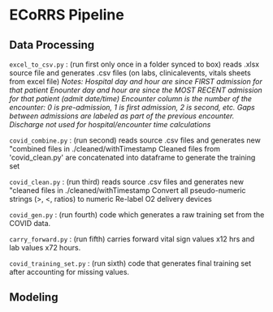 # ECoRRS Pipeline

## Data Processing
`excel_to_csv.py` : (run first only once in a folder synced to box) reads .xlsx source file and generates .csv files (on labs, clinicalevents, vitals sheets from excel file) 
*Notes: Hospital day and hour are since FIRST admission for that patient Enounter day and hour are since the MOST RECENT admission for that patient (admit date/time) Encounter column is the number of the encounter: 0 is pre-admission, 1 is first admission, 2 is second, etc. Gaps between admissions are labeled as part of the previous encounter. Discharge not used for hospital/encounter time calculations*

`covid_combine.py` : (run second) reads source .csv files and generates new "combined files in ./cleaned/withTimestamp Cleaned files from 'covid_clean.py' are concatenated into dataframe to generate the training set

`covid_clean.py` : (run third) reads source .csv files and generates new "cleaned files in ./cleaned/withTimestamp Convert all pseudo-numeric strings (>, <, ratios) to numeric Re-label O2 delivery devices

`covid_gen.py` : (run fourth) code which generates a raw training set from the COVID data.

`carry_forward.py` : (run fifth) carries forward vital sign values x12 hrs and lab values x72 hours.

`covid_training_set.py` : (run sixth) code that generates final training set after accounting for missing values.

## Modeling
